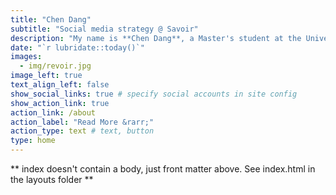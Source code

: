 ```yaml
---
title: "Chen Dang"
subtitle: "Social media strategy @ Savoir"
description: "My name is **Chen Dang**, a Master's student at the University of Chicago. I am a Psychology majored student and I currently work at the Social Cognitive Neuroscience Lab."
date: "`r lubridate::today()`"
images:
  - img/revoir.jpg
image_left: true
text_align_left: false
show_social_links: true # specify social accounts in site config
show_action_link: true
action_link: /about
action_label: "Read More &rarr;"
action_type: text # text, button
type: home
---
```


** index doesn't contain a body, just front matter above.
See index.html in the layouts folder **
